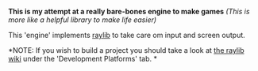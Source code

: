**This is my attempt at a really bare-bones engine to make games**
*(This is more like a helpful library to make life easier)*

This 'engine' implements [raylib](https://www.raylib.com) to take care om input and screen output.

*NOTE: If you wish to build a project you should take a look at [the raylib wiki](https://github.com/raysan5/raylib/wiki/) under the 'Development Platforms' tab. *